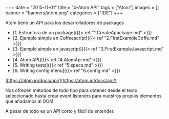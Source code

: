 +++
date = "2015-11-01"
title = "4-Atom API"
tags = ["Atom"]
images = []
banner = "banners/atom.png"
categories = ["IDE"]
+++

Atom tiene un API para los desarrolladores de packages

<!--more-->
* [1. Estructura de un package]({{< ref "1.CreateApackage.md" >}})
* [2. Ejemplo simple en Coffeescript]({{< ref "2.FirstExampleCoffe.md" >}})
* [3. Ejemplo simple en javascript]({{< ref "3.FirstExampleJavascript.md" >}})
* [4. Atom API]({{< ref "4.AtomApi.md" >}})
* [5. Writing tests]({{< ref "5.specs.md" >}})
* [6. Writing config menu]({{< ref "6.config.md" >}})

[https://atom.io/docs/api/](https://atom.io/docs/api/)

Nos ofrecen métodos de todo tipo para obtener desde el texto seleccionado hasta crear event listeners para nuestros propios elementos que añadamos al DOM.

A pesar de todo es un API corto y fácil de entender.
